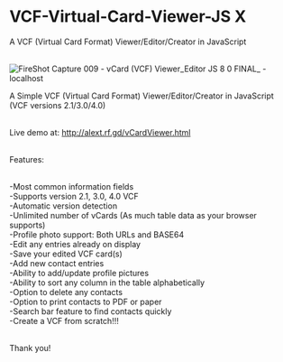 # VCF-Virtual-Card-Viewer-JS X
A VCF (Virtual Card Format) Viewer/Editor/Creator in JavaScript<br><br>

![FireShot Capture 009 - vCard (VCF) Viewer_Editor JS 8 0 FINAL_ - localhost](https://user-images.githubusercontent.com/16135535/213393996-3fc8edda-b3eb-4254-b6d6-289a2be25e5c.png)

A Simple VCF (Virtual Card Format) Viewer/Editor/Creator in JavaScript (VCF versions 2.1/3.0/4.0)<br><br>

Live demo at: http://alext.rf.gd/vCardViewer.html <br><br>

Features:<br><br>

-Most common information fields<br>
-Supports version 2.1, 3.0, 4.0 VCF<br>
-Automatic version detection<br>
-Unlimited number of vCards (As much table data as your browser supports)<br>
-Profile photo support: Both URLs and BASE64<br>
-Edit any entries already on display<br>
-Save your edited VCF card(s)<br>
-Add new contact entries<br>
-Ability to add/update profile pictures<br>
-Ability to sort any column in the table alphabetically<br>
-Option to delete any contacts<br>
-Option to print contacts to PDF or paper<br>
-Search bar feature to find contacts quickly<br>
-Create a VCF from scratch!!!<br><br>

Thank you!<br><br>



